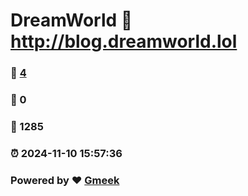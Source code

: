 # DreamWorld :link: http://blog.dreamworld.lol 
### :page_facing_up: [4](http://blog.dreamworld.lol/tag.html) 
### :speech_balloon: 0 
### :hibiscus: 1285 
### :alarm_clock: 2024-11-10 15:57:36 
### Powered by :heart: [Gmeek](https://github.com/Meekdai/Gmeek)
